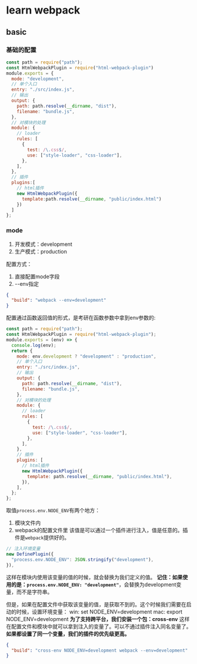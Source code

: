 # learn webpack

## basic

### 基础的配置

```js
const path = require("path");
const HtmlWebpackPlugin = require("html-webpack-plugin")
module.exports = {
  mode: "development",
  // 单个入口
  entry: "./src/index.js",
  // 输出
  output: {
    path: path.resolve(__dirname, "dist"),
    filename: "bundle.js",
  },
  // 对模块的处理
  module: {
    // loader
    rules: [
      {
        test: /\.css$/,
        use: ["style-loader", "css-loader"],
      },
    ],
  },
  // 插件
  plugins:[
    // html插件
    new HtmlWebpackPlugin({
      template:path.resolve(__dirname, "public/index.html")
    })
  ]
};

```

### mode

1. 开发模式：development
2. 生产模式：production

配置方式：

1. 直接配置mode字段
2. --env指定

```json
{
  "build": "webpack --env=development"
}
```

配置通过函数返回值的形式，是考研在函数参数中拿到env参数的:

```js
const path = require("path");
const HtmlWebpackPlugin = require("html-webpack-plugin");
module.exports = (env) => {
  console.log(env);
  return {
    mode: env.development ? "development" : "production",
    // 单个入口
    entry: "./src/index.js",
    // 输出
    output: {
      path: path.resolve(__dirname, "dist"),
      filename: "bundle.js",
    },
    // 对模块的处理
    module: {
      // loader
      rules: [
        {
          test: /\.css$/,
          use: ["style-loader", "css-loader"],
        },
      ],
    },
    // 插件
    plugins: [
      // html插件
      new HtmlWebpackPlugin({
        template: path.resolve(__dirname, "public/index.html"),
      }),
    ],
  };
};
```

取值`process.env.NODE_ENV`有两个地方：

1. 模块文件内
2. webpack的配置文件里
该值是可以通过一个插件进行注入，值是任意的。插件是`webpack`提供好的。

```js
// 注入环境变量
new DefinePlugin({
  "process.env.NODE_ENV": JSON.stringify("development"),
}),
```

这样在模块内使用该变量的值的时候，就会替换为我们定义的值。
**记住：如果使用的是：`process.env.NODE_ENV: "development"`**，会替换为development变量，而不是字符串。

但是，如果在配置文件中获取该变量的值，是获取不到的。这个时候我们需要在启动的时候，设置环境变量：
win:  set NODE_ENV=development
mac:  export NODE_ENV=development
**为了支持跨平台，我们安装一个包：cross-env**
这样在配置文件和模块中就可以拿到注入的变量了。可以不通过插件注入同名变量了。**如果都设置了同一个变量，我们的插件的优先级更高。**

```json
{
  "build": "cross-env NODE_ENV=development webpack --env=development"
}
```
